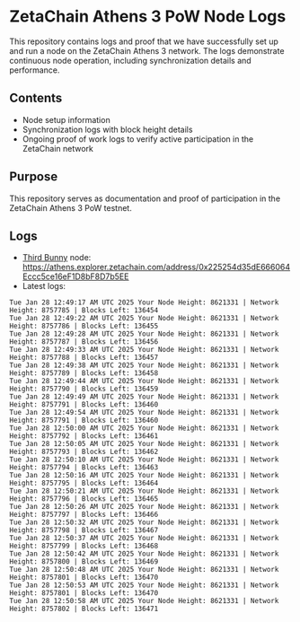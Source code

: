 # ZetaChain Athens 3 PoW Node Logs
This repository contains logs and proof that we have successfully set up and run a node on the ZetaChain Athens 3 network. The logs demonstrate continuous node operation, including synchronization details and performance.

## Contents
- Node setup information
- Synchronization logs with block height details
- Ongoing proof of work logs to verify active participation in the ZetaChain network

## Purpose
This repository serves as documentation and proof of participation in the ZetaChain Athens 3 PoW testnet.

## Logs

- [Third Bunny](https://thirdbunny.xyz/) node: https://athens.explorer.zetachain.com/address/0x225254d35dE666064Eccc5ce16eF1D8bF8D7b5EE
- Latest logs:
```
Tue Jan 28 12:49:17 AM UTC 2025 Your Node Height: 8621331 | Network Height: 8757785 | Blocks Left: 136454
Tue Jan 28 12:49:22 AM UTC 2025 Your Node Height: 8621331 | Network Height: 8757786 | Blocks Left: 136455
Tue Jan 28 12:49:28 AM UTC 2025 Your Node Height: 8621331 | Network Height: 8757787 | Blocks Left: 136456
Tue Jan 28 12:49:33 AM UTC 2025 Your Node Height: 8621331 | Network Height: 8757788 | Blocks Left: 136457
Tue Jan 28 12:49:38 AM UTC 2025 Your Node Height: 8621331 | Network Height: 8757789 | Blocks Left: 136458
Tue Jan 28 12:49:44 AM UTC 2025 Your Node Height: 8621331 | Network Height: 8757790 | Blocks Left: 136459
Tue Jan 28 12:49:49 AM UTC 2025 Your Node Height: 8621331 | Network Height: 8757791 | Blocks Left: 136460
Tue Jan 28 12:49:54 AM UTC 2025 Your Node Height: 8621331 | Network Height: 8757791 | Blocks Left: 136460
Tue Jan 28 12:50:00 AM UTC 2025 Your Node Height: 8621331 | Network Height: 8757792 | Blocks Left: 136461
Tue Jan 28 12:50:05 AM UTC 2025 Your Node Height: 8621331 | Network Height: 8757793 | Blocks Left: 136462
Tue Jan 28 12:50:10 AM UTC 2025 Your Node Height: 8621331 | Network Height: 8757794 | Blocks Left: 136463
Tue Jan 28 12:50:16 AM UTC 2025 Your Node Height: 8621331 | Network Height: 8757795 | Blocks Left: 136464
Tue Jan 28 12:50:21 AM UTC 2025 Your Node Height: 8621331 | Network Height: 8757796 | Blocks Left: 136465
Tue Jan 28 12:50:26 AM UTC 2025 Your Node Height: 8621331 | Network Height: 8757797 | Blocks Left: 136466
Tue Jan 28 12:50:32 AM UTC 2025 Your Node Height: 8621331 | Network Height: 8757798 | Blocks Left: 136467
Tue Jan 28 12:50:37 AM UTC 2025 Your Node Height: 8621331 | Network Height: 8757799 | Blocks Left: 136468
Tue Jan 28 12:50:42 AM UTC 2025 Your Node Height: 8621331 | Network Height: 8757800 | Blocks Left: 136469
Tue Jan 28 12:50:48 AM UTC 2025 Your Node Height: 8621331 | Network Height: 8757801 | Blocks Left: 136470
Tue Jan 28 12:50:53 AM UTC 2025 Your Node Height: 8621331 | Network Height: 8757801 | Blocks Left: 136470
Tue Jan 28 12:50:58 AM UTC 2025 Your Node Height: 8621331 | Network Height: 8757802 | Blocks Left: 136471
```
